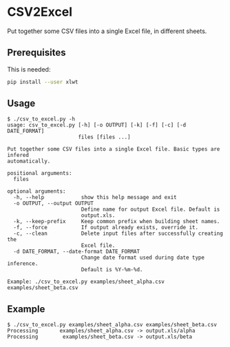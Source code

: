 CSV2Excel
=========

Put together some CSV files into a single Excel file, in different sheets.

Prerequisites
-------------
This is needed:
```bash
pip install --user xlwt
```

Usage
-----
```shell
$ ./csv_to_excel.py -h
usage: csv_to_excel.py [-h] [-o OUTPUT] [-k] [-f] [-c] [-d DATE_FORMAT]
                       files [files ...]

Put together some CSV files into a single Excel file. Basic types are infered
automatically.

positional arguments:
  files

optional arguments:
  -h, --help            show this help message and exit
  -o OUTPUT, --output OUTPUT
                        Define name for output Excel file. Default is
                        output.xls.
  -k, --keep-prefix     Keep common prefix when building sheet names.
  -f, --force           If output already exists, override it.
  -c, --clean           Delete input files after successfully creating the
                        Excel file.
  -d DATE_FORMAT, --date-format DATE_FORMAT
                        Change date format used during date type inference.
                        Default is %Y-%m-%d.

Example: ./csv_to_excel.py examples/sheet_alpha.csv examples/sheet_beta.csv
```

Example
-------
```shell
$ ./csv_to_excel.py examples/sheet_alpha.csv examples/sheet_beta.csv
Processing       examples/sheet_alpha.csv -> output.xls/alpha
Processing        examples/sheet_beta.csv -> output.xls/beta
```
